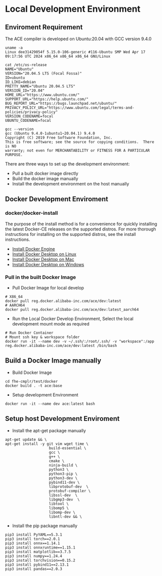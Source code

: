 # Local Development Environment

## Enviroment Requirement

The ACE compiler is developed on Ubuntu:20.04 with GCC version 9.4.0

```
uname -a
Linux dee31429054f 5.15.0-106-generic #116-Ubuntu SMP Wed Apr 17 09:17:56 UTC 2024 x86_64 x86_64 x86_64 GNU/Linux
```

```
cat /etc/os-release
NAME="Ubuntu"
VERSION="20.04.5 LTS (Focal Fossa)"
ID=ubuntu
ID_LIKE=debian
PRETTY_NAME="Ubuntu 20.04.5 LTS"
VERSION_ID="20.04"
HOME_URL="https://www.ubuntu.com/"
SUPPORT_URL="https://help.ubuntu.com/"
BUG_REPORT_URL="https://bugs.launchpad.net/ubuntu/"
PRIVACY_POLICY_URL="https://www.ubuntu.com/legal/terms-and-policies/privacy-policy"
VERSION_CODENAME=focal
UBUNTU_CODENAME=focal
```

```
gcc --version
gcc (Ubuntu 9.4.0-1ubuntu1~20.04.1) 9.4.0
Copyright (C) 2019 Free Software Foundation, Inc.
This is free software; see the source for copying conditions.  There is NO
warranty; not even for MERCHANTABILITY or FITNESS FOR A PARTICULAR PURPOSE.
```

There are three ways to set up the development environment: 
- Pull a built docker image directly
- Build the docker image manually
- Install the development environment on the host manually

## Docker Development Enviroment

### docker/docker-install

The purpose of the install method is for a convenience for quickly installing the latest Docker-CE releases on the supported distros. For more thorough instructions for installing on the supported distros, see the install instructions.
- [Install Docker Engine](https://docs.docker.com/engine/install/)
- [Install Docker Desktop on Linux](https://docs.docker.com/desktop/install/linux-install/)
- [Install Docker Desktop on Mac](https://docs.docker.com/desktop/install/mac-install/)
- [Install Docker Desktop on Windows](https://docs.docker.com/desktop/install/windows-install/)

### Pull in the built Docker Image

- Pull Docker Image for local develop

```
# X86_64
docker pull reg.docker.alibaba-inc.com/ace/dev:latest
# AARCH64
docker pull reg.docker.alibaba-inc.com/ace/dev:latest_aarch64
```

- Run the Local Docker Develop Environment, Select the local development mount mode as required

```
# Run Docker Container
# Mount ssh key & workspace folder
docker run -it --name dev -v ~/.ssh/:/root/.ssh/ -v "workspace":/app reg.docker.alibaba-inc.com/ace/dev:latest /bin/bash
```

## Build a Docker Image manually

- Build Docker Image
```
cd fhe-cmplr/test/docker
docker build . -t ace:base
```

- Setup development Environment

```
docker run -it --name dev ace:latest bash
```

## Setup host Development Enviroment

- Install the apt-get package manually

```
apt-get update && \
apt-get install -y git vim wget time \
                    build-essential \
                    gcc \
                    g++ \
                    cmake \
                    ninja-build \
                    python3 \
                    python3-pip \
                    python3-dev \
                    pybind11-dev \
                    libprotobuf-dev  \
                    protobuf-compiler \
                    libssl-dev  \
                    libgmp3-dev  \
                    libtool \
                    libomp5 \
                    libomp-dev \
                    libntl-dev && \
```

- Install the pip package manually

```
pip3 install PyYAML==5.3.1
pip3 install torch==2.0.1
pip3 install onnx==1.14.1
pip3 install onnxruntime==1.15.1
pip3 install matplotlib==3.7.5
pip3 install numpy==1.24.4
pip3 install torchvision==0.15.2
pip3 install pybind11==2.13.1
pip3 install pandas==2.0.3
```